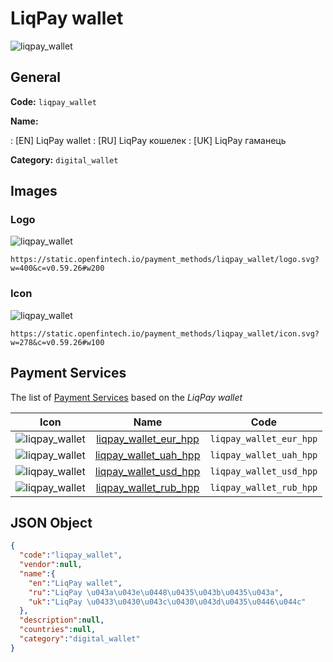 
# LiqPay wallet 
![liqpay_wallet](https://static.openfintech.io/payment_methods/liqpay_wallet/logo.svg?w=400&c=v0.59.26#w200)  

## General 
**Code:** `liqpay_wallet` 
 
**Name:** 
 
:	[EN] LiqPay wallet 
:	[RU] LiqPay кошелек 
:	[UK] LiqPay гаманець 
 
**Category:** `digital_wallet` 
 

## Images 

### Logo 
![liqpay_wallet](https://static.openfintech.io/payment_methods/liqpay_wallet/logo.svg?w=400&c=v0.59.26#w200)  

```
https://static.openfintech.io/payment_methods/liqpay_wallet/logo.svg?w=400&c=v0.59.26#w200
```  

### Icon 
![liqpay_wallet](https://static.openfintech.io/payment_methods/liqpay_wallet/icon.svg?w=278&c=v0.59.26#w100)  

```
https://static.openfintech.io/payment_methods/liqpay_wallet/icon.svg?w=278&c=v0.59.26#w100
```  

## Payment Services 
 
The list of [Payment Services](#) based on the _LiqPay wallet_ 

|Icon|Name|Code| 
|:---:|:---:|:---:| 
|![liqpay_wallet](https://static.openfintech.io/payment_methods/liqpay_wallet/icon.svg?w=278&c=v0.59.26#w100) |[liqpay_wallet_eur_hpp](#)|`liqpay_wallet_eur_hpp`| 
|![liqpay_wallet](https://static.openfintech.io/payment_methods/liqpay_wallet/icon.svg?w=278&c=v0.59.26#w100) |[liqpay_wallet_uah_hpp](#)|`liqpay_wallet_uah_hpp`| 
|![liqpay_wallet](https://static.openfintech.io/payment_methods/liqpay_wallet/icon.svg?w=278&c=v0.59.26#w100) |[liqpay_wallet_usd_hpp](#)|`liqpay_wallet_usd_hpp`| 
|![liqpay_wallet](https://static.openfintech.io/payment_methods/liqpay_wallet/icon.svg?w=278&c=v0.59.26#w100) |[liqpay_wallet_rub_hpp](#)|`liqpay_wallet_rub_hpp`| 
 

## JSON Object 

```json
{
  "code":"liqpay_wallet",
  "vendor":null,
  "name":{
    "en":"LiqPay wallet",
    "ru":"LiqPay \u043a\u043e\u0448\u0435\u043b\u0435\u043a",
    "uk":"LiqPay \u0433\u0430\u043c\u0430\u043d\u0435\u0446\u044c"
  },
  "description":null,
  "countries":null,
  "category":"digital_wallet"
}
```  
